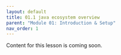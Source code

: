 ```yaml
---
layout: default
title: 01.1 java ecosystem overview
parent: "Module 01: Introduction & Setup"
nav_order: 1
---
```


Content for this lesson is coming soon.
